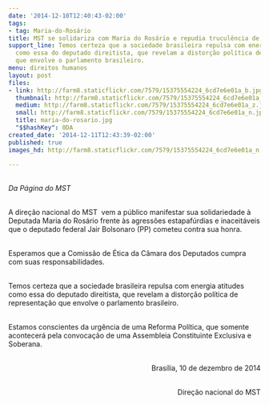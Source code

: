 ```yaml
---
date: '2014-12-10T12:40:43-02:00'
tags:
- tag: Maria-do-Rosário
title: MST se solidariza com Maria do Rosário e repudia truculência de Bolsonaro
support_line: Temos certeza que a sociedade brasileira repulsa com energia atitudes
  como essa do deputado direitista, que revelam a distorção política de representação
  que envolve o parlamento brasileiro.
menu: direitos humanos
layout: post
files:
- link: http://farm8.staticflickr.com/7579/15375554224_6cd7e6e01a_b.jpg
  thumbnail: http://farm8.staticflickr.com/7579/15375554224_6cd7e6e01a_t.jpg
  medium: http://farm8.staticflickr.com/7579/15375554224_6cd7e6e01a_z.jpg
  small: http://farm8.staticflickr.com/7579/15375554224_6cd7e6e01a_n.jpg
  title: maria-do-rosario.jpg
  "$$hashKey": 0DA
created_date: '2014-12-11T12:43:39-02:00'
published: true
images_hd: http://farm8.staticflickr.com/7579/15375554224_6cd7e6e01a_n.jpg

---
```

<div id="content-header">
<div id="content-title">
<p><br />
<em>Da P&aacute;gina do MST</em></p>
</div>
</div>

<div id="content-area">
<div id="default-content">
<div id="node-16868">
<div>
<div>
<p><br />
A dire&ccedil;&atilde;o nacional do MST &nbsp;vem a p&uacute;blico manifestar sua solidariedade &agrave; Deputada Maria do Ros&aacute;rio frente &agrave;s agress&otilde;es estapaf&uacute;rdias e inaceit&aacute;veis que o deputado federal Jair Bolsonaro (PP) cometeu contra sua honra.</p>

<p><br />
Esperamos que a Comiss&atilde;o de &Eacute;tica da C&acirc;mara dos Deputados cumpra com suas responsabilidades.</p>

<p><br />
Temos certeza que a sociedade brasileira repulsa com energia atitudes como essa do deputado direitista, que revelam a distor&ccedil;&atilde;o pol&iacute;tica de representa&ccedil;&atilde;o que envolve o parlamento brasileiro.</p>

<p><br />
Estamos conscientes da urg&ecirc;ncia de uma Reforma Pol&iacute;tica, que somente acontecer&aacute; pela convoca&ccedil;&atilde;o de uma Assembleia Constituinte Exclusiva e Soberana.</p>

<p style="text-align: right;"><br />
Bras&iacute;lia, 10 de dezembro de 2014</p>

<p style="text-align: right;"><br />
Dire&ccedil;&atilde;o nacional do MST</p>
</div>
</div>
</div>
</div>
</div>
